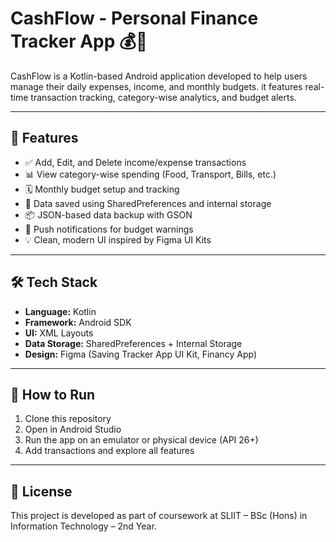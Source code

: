 # CashFlow - Personal Finance Tracker App 💰📱

CashFlow is a Kotlin-based Android application developed to help users manage their daily expenses, income, and monthly budgets. it features real-time transaction tracking, category-wise analytics, and budget alerts.

---

## 📱 Features

- ✅ Add, Edit, and Delete income/expense transactions
- 📊 View category-wise spending (Food, Transport, Bills, etc.)
- 🗓️ Monthly budget setup and tracking
- 📌 Data saved using SharedPreferences and internal storage
- 📦 JSON-based data backup with GSON
- 🔔 Push notifications for budget warnings
- 💡 Clean, modern UI inspired by Figma UI Kits

---

## 🛠️ Tech Stack

- **Language:** Kotlin
- **Framework:** Android SDK
- **UI:** XML Layouts
- **Data Storage:** SharedPreferences + Internal Storage
- **Design:** Figma (Saving Tracker App UI Kit, Financy App)

---

## 🧪 How to Run

1. Clone this repository
2. Open in Android Studio
3. Run the app on an emulator or physical device (API 26+)
4. Add transactions and explore all features

---

## 📃 License

This project is developed as part of coursework at SLIIT – BSc (Hons) in Information Technology – 2nd Year.


